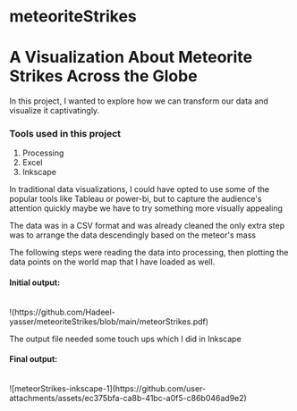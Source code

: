 # meteoriteStrikes
<h1> A Visualization About Meteorite Strikes Across the Globe </h1>
<p>In this project, I wanted to explore how we can transform our data and visualize it captivatingly.</p>
<h3>Tools used in this project</h3>
<ol>
  <li>Processing</li>
  <li>Excel</li>
  <li>Inkscape</li>
</ol>
<p>In traditional data visualizations, I could have opted to use some of the popular tools like Tableau or power-bi, but to capture the audience's attention quickly maybe we have to try something more visually appealing
</p>
<p>The data was in a CSV format and was already cleaned the only extra step was to arrange the data descendingly based on the meteor's mass</p>
<p>The following steps were reading the data into processing, then plotting the data points on the world map that I have loaded as well.</p>
<h4>Initial output:</h4>
<br>
!(https://github.com/Hadeel-yasser/meteoriteStrikes/blob/main/meteorStrikes.pdf)

<p>The output file needed some touch ups which I did in Inkscape </p>

<h4>Final output:</h4>
<br>
![meteorStrikes-inkscape-1](https://github.com/user-attachments/assets/ec375bfa-ca8b-41bc-a0f5-c86b046ad9e2)

